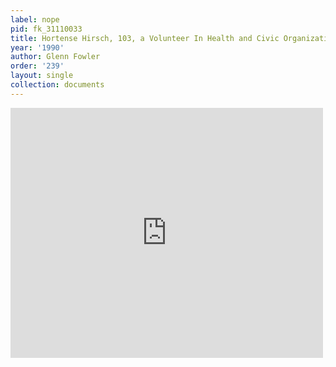 ```yaml
---
label: nope
pid: fk_31110033
title: Hortense Hirsch, 103, a Volunteer In Health and Civic Organizations
year: '1990'
author: Glenn Fowler
order: '239'
layout: single
collection: documents
---
```

<iframe src="https://northwestern.app.box.com/embed/s/9q2qb8pr86htpynt2zen1lkiurmvomid?sortColumn=date&view=list" width="500" height="400" frameborder="0" allowfullscreen webkitallowfullscreen msallowfullscreen></iframe>
